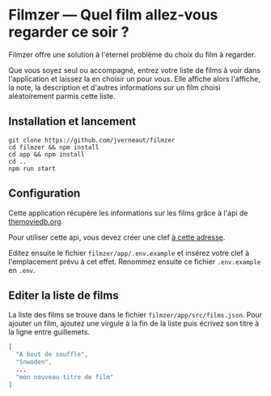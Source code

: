 # Filmzer — Quel film allez-vous regarder ce soir ?

Filmzer offre une solution à l'éternel problème du choix du film à regarder.

Que vous soyez seul ou accompagné, entrez votre liste de films à voir dans l'application et laissez la en choisir un pour vous. Elle affiche alors l'affiche, la note, la description et d'autres informations sur un film choisi aléatoirement parmis cette liste.

## Installation et lancement
```shell
git clone https://github.com/jverneaut/filmzer
cd filmzer && npm install
cd app && npm install
cd ..
npm run start
```

## Configuration

Cette application récupère les informations sur les films grâce à l'api de [themoviedb.org](https://www.themoviedb.org/).

Pour utiliser cette api, vous devez créer une clef [à cette adresse](https://developers.themoviedb.org/3).

Editez ensuite le fichier ```filmzer/app/.env.example``` et insérez votre clef à l'emplacement prévu à cet effet.
Renommez ensuite ce fichier ```.env.example``` en ```.env```.

## Editer la liste de films
La liste des films se trouve dans le fichier ```filmzer/app/src/films.json```. Pour ajouter un film, ajoutez une virgule à la fin de la liste puis écrivez son titre à la ligne entre guillemets.
```json
[
  "A bout de souffle",
  "Snwoden",
  ...
  "mon nouveau titre de film"
]
```
